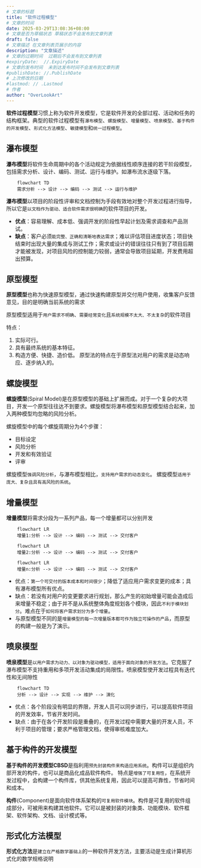 ```yaml
---
# 文章的标题
title: "软件过程模型"
# 文章的时间
date: 2025-03-29T13:08:36+08:00
# 文章是否为草稿状态 草稿状态不会发布到文章列表
draft: false
# 文章描述 在文章列表页展示的内容
description: "文章描述"
# 文章的过期时间  过期后不会发布到文章列表
#expiryDate:  //.ExpiryDate
# 文章的发布时间  未到达发布时间不会发布到文章列表
#publishDate: //.PublishDate
# 上次修改的日期
#lastmod: // .Lastmod
# 作者
author: "OverLookArt"
---
```


**软件过程模型**习惯上称为软件开发模型，它是软件开发的全部过程、活动和任务的结构框架。典型的软件过程模型有`瀑布模型`、`螺旋模型`、`增量模型`、`喷泉模型`、`基于构件的开发模型`、`形式化方法模型`、`敏捷模型`和`统一过程模型`。

## 瀑布模型

**瀑布模型**将软件生命周期中的各个活动规定为依据线性顺序连接的若干阶段模型，包括需求分析、设计、编码、测试、运行与维护。如瀑布流水逐级下落。

``` mermaid
    flowchart TD
    需求分析 --> 设计 --> 编码 --> 测试 --> 运行与维护
```

**瀑布模型**以项目的阶段性评审和文档控制为手段有效地对整个开发过程进行指导，所以它是`以文档作为驱动、适合软件需求很明确`的软件项目的开发。

* **优点**：容易理解、成本低、强调开发的阶段性早起计划及需求调查和产品测试。
* **缺点**：客户必须`能完整、正确和清晰地表达需求`；难以评估项目进度状态；项目快结束时出现大量的集成与测试工作；需求或设计的错误往往只有到了项目后期才能被发现，对项目风险的控制能力较弱，通常会导致项目延期，开发费用超出预算。


## 原型模型

**原型模型**也称为快速原型模型，通过快速构建原型并交付用户使用，收集客户反馈意见，目的是明确当前系统的需求

原型模型适用于`用户需求不明确`、`需要经常变化`且`系统规模不太大、不太复杂`的软件项目

特点：

  1. 实际可行。
  2. 具有最终系统的基本特征。
  3. 构造方便、快捷、造价低。
原型法的特点在于原型法对用户的需求是动态响应、逐步纳入的。


## 螺旋模型

**螺旋模型**(Spiral Model)是在原型模型的基础上扩展而成。对于一个复杂的大项目，开发一个原型往往达不到要求。螺旋模型将瀑布模型和原型模型结合起来，加入两种模型均忽略的风险分析。

螺旋模型中的每个螺旋周期分为4个步骤：

* 目标设定
* 风险分析
* 开发和有效验证
* 评审

螺旋模型`强调风险分析`，与瀑布模型相比，`支持用户需求的动态变化`。
螺旋模型`适用于庞大、复杂且具有高风险的系统`。

## 增量模型

**增量模型**将需求分段为一系列产品，每一个增量都可以分别开发

``` mermaid
    flowchart LR
    增量1:分析 --> 设计 --> 编码 --> 测试 --> 交付客户
```

``` mermaid
    flowchart LR
    增量2:分析 --> 设计 --> 编码 --> 测试 --> 交付客户
```

``` mermaid
    flowchart LR
    增量n:分析 --> 设计 --> 编码 --> 测试 --> 交付客户
```

* 优点：`第一个可交付的版本成本和时间很少`；降低了适应用户需求变更的成本；具有瀑布模型所有优点。
* 缺点：若没有对用户的变更要求进行规划，那么产生的初始增量可能会造成后来增量不稳定；由于并不是从系统整体角度规划各个模块，因此`不利于模块划分`。难点在于`如何将客户需求划分为多个增量`。
* 与原型模型不同的是`增量模型的每一次增量版本都可作为独立可操作的产品`，而原型的构建一般是为了演示。

## 喷泉模型

**喷泉模型**是`以用户需求为动力、以对象为驱动模型，适用于面向对象的开发方法`。它克服了瀑布模型不支持重用和多项开发活动集成的局限性。喷泉模型使开发过程具有迭代性和无间隙性

``` mermaid
    flowchart TD
    分析 --> 设计 --> 实现 --> 维护 --> 演化
```

* 优点：各个阶段没有明显的界限，开发人员可以同步进行，可以提高软件项目的开发效率，节省开发时间。
* 缺点：由于在各个开发阶段是重叠的，在开发过程中需要大量的开发人员，不利于项目的管理；要求严格管理文档，使得审核难度加大。

## 基于构件的开发模型

**基于构件的开发模型CBSD**是指利用`预先封装构件来构造应用系统`。构件可以是组织内部开发的构件，也可以是商品化成品软件构件。
特点是`增强了可复用性`，在系统开发过程中，会构建一个构件库，供其他系统复用，因此可以提高可靠性，节省时间和成本。

**构件**(Component)是面向软件体系架构的`可复用软件模块`。构件是可复用的软件组成部分，可被用来构建其他软件。它可以是被封装的对象类、功能模块、软件框架、软件架构、文档、设计模式等。

## 形式化方法模型

**形式化方法**是`建立在严格数学基础上`的一种软件开发方法，主要活动是生成计算机形式化的数学规格说明